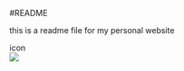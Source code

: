 #README

this is a readme file for my personal website

icon  
![](https://shan520cao.github.io/snowman.png)